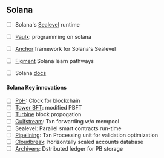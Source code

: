 ## Solana 

- [ ] Solana's [Sealevel](https://medium.com/solana-labs/sealevel-parallel-processing-thousands-of-smart-contracts-d814b378192) runtime


- [ ] [Paulx](https://paulx.dev/blog/2021/01/14/programming-on-solana-an-introduction/): programming on solana
- [ ] [Anchor](https://project-serum.github.io/anchor/getting-started/introduction.html) framework for Solana's Sealevel
- [ ] [Figment](https://learn.figment.io/pathways/solana-pathway) Solana learn pathways
- [ ] Solana [docs](https://docs.solana.com/cluster/overview)

#### Solana Key innovations

- [ ] [PoH](https://medium.com/solana-labs/proof-of-history-a-clock-for-blockchain-cf47a61a9274): Clock for blockchain
- [ ] [Tower BFT](https://medium.com/solana-labs/tower-bft-solanas-high-performance-implementation-of-pbft-464725911e79): modified PBFT
- [ ] [Turbine](https://medium.com/solana-labs/turbine-solanas-block-propagation-protocol-solves-the-scalability-trilemma-2ddba46a51db) block propogation
- [ ] [Gulfstream](https://medium.com/solana-labs/gulf-stream-solanas-mempool-less-transaction-forwarding-protocol-d342e72186ad): Txn forwarding w/o mempool
- [ ] Sealevel: Parallel smart contracts run-time
- [ ] [Pipelining](https://solana.com/news/pipelining-in-solana-the-transaction-processing-unit): Txn Processing unit for validation optimization
- [ ] [Cloudbreak](https://medium.com/solana-labs/cloudbreak-solanas-horizontally-scaled-state-architecture-9a86679dcbb1): horizontally scaled accounts database
- [ ] [Archivers](https://solana.com/news/archivers---solana-s-solution-to-petabytes-of-blockchain-data-storage): Dstributed ledger for PB storage
